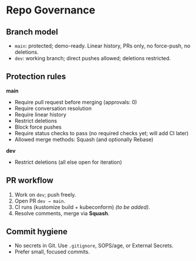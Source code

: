 # Repo Governance

## Branch model
- `main`: protected; demo-ready. Linear history, PRs only, no force-push, no deletions.
- `dev`: working branch; direct pushes allowed; deletions restricted.

## Protection rules
**main**
- Require pull request before merging (approvals: 0)
- Require conversation resolution
- Require linear history
- Restrict deletions
- Block force pushes
- Require status checks to pass (no required checks yet; will add CI later)
- Allowed merge methods: Squash (and optionally Rebase)

**dev**
- Restrict deletions (all else open for iteration)

## PR workflow
1. Work on `dev`; push freely.
2. Open PR `dev → main`.
3. CI runs (kustomize build + kubeconform) *(to be added)*.
4. Resolve comments, merge via **Squash**.

## Commit hygiene
- No secrets in Git. Use `.gitignore`, SOPS/age, or External Secrets.
- Prefer small, focused commits.

